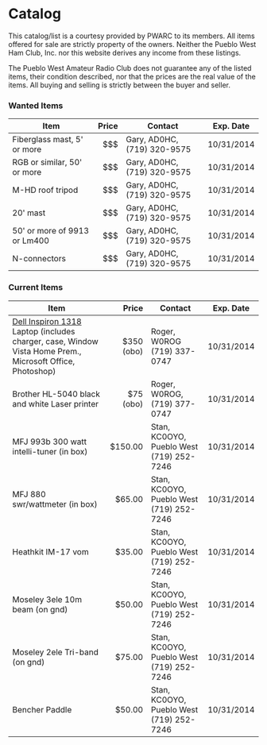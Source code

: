 Catalog
=======

This catalog/list is a courtesy provided by PWARC to its members. All items offered for sale are strictly property of the owners. Neither the Pueblo West Ham Club, Inc. nor this website derives any income from these listings.

The Pueblo West Amateur Radio Club does not guarantee any of the listed items, their
condition described, nor that the prices are the real value of the items. All buying and selling is strictly between the buyer and seller.

### Wanted Items ###
|Item|Price|Contact|Exp. Date|
|----|----:|-------|---------|
|Fiberglass mast, 5' or more|$$$|Gary, <span class="callsign">AD0HC</span>, (719) 320-9575 | 10/31/2014 |
|RGB or similar, 50' or more|$$$|Gary, <span class="callsign">AD0HC</span>, (719) 320-9575 | 10/31/2014 |
|M-HD roof tripod|$$$|Gary, <span class="callsign">AD0HC</span>, (719) 320-9575 | 10/31/2014 |
|20' mast|$$$|Gary, <span class="callsign">AD0HC</span>, (719) 320-9575 | 10/31/2014 |
|50' or more of 9913 or Lm400|$$$|Gary, <span class="callsign">AD0HC</span>, (719) 320-9575 | 10/31/2014 |
|N-connectors|$$$|Gary, <span class="callsign">AD0HC</span>, (719) 320-9575 | 10/31/2014 |

### Current Items ###
|Item|Price|Contact|Exp. Date|
|----|----:|-------|---------|
|[Dell Inspiron 1318](http://www.dell.com/support/my-support/us/en/19/product-support/servicetag/71GW5G1/config) Laptop (includes charger, case, Window Vista Home Prem., Microsoft Office, Photoshop)|$350 (obo)|Roger, <span class="callsign">W0ROG</span> (719) 337-0747| 10/31/2014|
|Brother HL-5040 black and white Laser printer|$75 (obo)|Roger, <span class="callsign">W0ROG</span>, (719) 377-0747| 10/31/2014 |
|MFJ 993b 300 watt intelli-tuner (in box)|$150.00|Stan, <span class="callsign">KC0OYO</span>, Pueblo West (719) 252-7246 | 10/31/2014 |
|MFJ 880 swr/wattmeter (in box)|$65.00 |Stan, <span class="callsign">KC0OYO</span>, Pueblo West (719) 252-7246 |10/31/2014|
|Heathkit IM-17 vom|$35.00 |Stan, <span class="callsign">KC0OYO</span>, Pueblo West (719) 252-7246 |10/31/2014|
|Moseley 3ele 10m beam (on gnd)| $50.00 |Stan, <span class="callsign">KC0OYO</span>, Pueblo West (719) 252-7246 |10/31/2014 |
|Moseley 2ele Tri-band (on gnd)| $75.00 |Stan, <span class="callsign">KC0OYO</span>, Pueblo West (719) 252-7246 |10/31/2014 |
|Bencher Paddle |$50.00 |Stan, <span class="callsign">KC0OYO</span>, Pueblo West (719) 252-7246 |10/31/2014|
